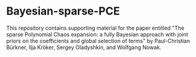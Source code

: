 # Bayesian-sparse-PCE
 This repository contains supporting material for the paper entitled "The sparse Polynomial Chaos expansion: a fully Bayesian approach with joint priors on the coefficients and global selection of terms" by Paul-Christian Bürkner, Ilja Kröker, Sergey Oladyshkin, and Wolfgang Nowak.
